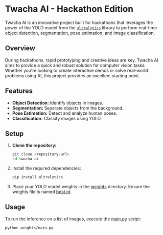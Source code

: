 # Twacha AI - Hackathon Edition

Twacha AI is an innovative project built for hackathons that leverages the power of the YOLO model from the [`ultralytics`](https://github.com/ultralytics/ultralytics) library to perform real-time object detection, segmentation, pose estimation, and image classification.

## Overview

During hackathons, rapid prototyping and creative ideas are key. Twacha AI aims to provide a quick and robust solution for computer vision tasks. Whether you're looking to create interactive demos or solve real-world problems using AI, this project provides an excellent starting point.

## Features

- **Object Detection:** Identify objects in images.
- **Segmentation:** Separate objects from the background.
- **Pose Estimation:** Detect and analyze human poses.
- **Classification:** Classify images using YOLO.

## Setup

1. **Clone the repository:**

   ```sh
   git clone <repository-url>
   cd twacha-ai
   ```

2. Install the required dependencies:
    ```sh
    pip install ultralytics
    ```

3. Place your YOLO model weights in the [weights](http://_vscodecontentref_/0) directory. Ensure the weights file is named [best.pt](http://_vscodecontentref_/1).

## Usage

To run the inference on a list of images, execute the [main.py](http://_vscodecontentref_/2) script:

```sh
python weights/main.py
